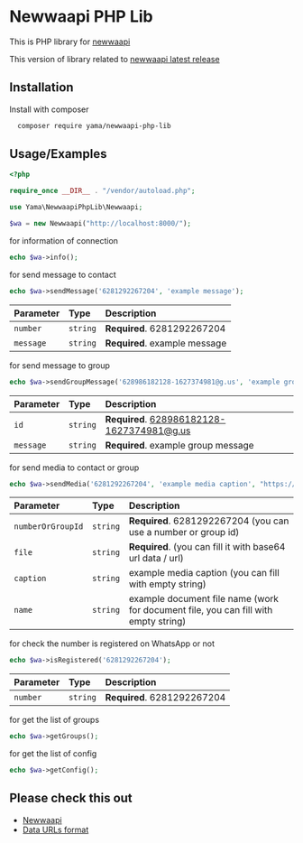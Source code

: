 # Newwaapi PHP Lib

This is PHP library for [newwaapi](https://github.com/yama24/newwaapi)

This version of library related to [newwaapi latest release](https://github.com/yama24/newwaapi/releases)


## Installation

Install with composer

```bash
  composer require yama/newwaapi-php-lib
```
## Usage/Examples

```php
<?php

require_once __DIR__ . "/vendor/autoload.php";

use Yama\NewwaapiPhpLib\Newwaapi;

$wa = new Newwaapi("http://localhost:8000/");
```

for information of connection 

```php
echo $wa->info();
 ```

for send message to contact

```php
echo $wa->sendMessage('6281292267204', 'example message');
 ```
| Parameter | Type     | Description                |
| :-------- | :------- | :------------------------- |
| `number` | `string` | **Required**. 6281292267204 |
| `message` | `string` | **Required**. example message |


for send message to group 

```php
echo $wa->sendGroupMessage('628986182128-1627374981@g.us', 'example group message');
 ```
| Parameter | Type     | Description                |
| :-------- | :------- | :------------------------- |
| `id` | `string` | **Required**. 628986182128-1627374981@g.us |
| `message` | `string` | **Required**. example group message |

for send media to contact or group

```php
echo $wa->sendMedia('6281292267204', 'example media caption', "https://upload.wikimedia.org/wikipedia/commons/thumb/6/6b/WhatsApp.svg/479px-WhatsApp.svg.png");
 ```
| Parameter | Type     | Description                |
| :-------- | :------- | :------------------------- |
| `numberOrGroupId` | `string` | **Required**. 6281292267204 (you can use a number or group id) |
| `file` | `string` | **Required**. (you can fill it with base64 url data / url) |
| `caption` | `string` | example media caption (you can fill with empty string) |
| `name` | `string` | example document file name (work for document file, you can fill with empty string) |

for check the number is registered on WhatsApp or not 

```php
echo $wa->isRegistered('6281292267204');
 ```
| Parameter | Type     | Description                |
| :-------- | :------- | :------------------------- |
| `number` | `string` | **Required**. 6281292267204 |


for get the list of groups 

```php
echo $wa->getGroups();
 ```

for get the list of config

```php
echo $wa->getConfig();
 ```


## Please check this out

 - [Newwaapi](https://github.com/yama24/newwaapi)
 - [Data URLs format](https://developer.mozilla.org/en-US/docs/Web/HTTP/Basics_of_HTTP/Data_URLs)
